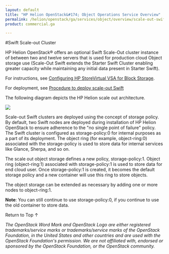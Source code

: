 ```yaml
---
layout: default
title: "HP Helion OpenStack&#174; Object Operations Service Overview"
permalink: /helion/openstack/ga/services/object/overview/scale-out-swift/
product: commercial.ga

---
```

<!--UNDER REVISION-->

<script>

function PageRefresh {
onLoad="window.refresh"
}

PageRefresh();

</script>

<!--
<p style="font-size: small;"> <a href="/helion/openstack/ga/services/object/overview/">&#9664; PREV</a> | <a href="/helion/openstack/services/overview/">&#9650; UP</a> | <a href=" /helion/openstack/ga/services/swift/deployment/"> NEXT &#9654</a> </p>-->


#Swift Scale-out Cluster

HP Helion OpenStack&reg; offers an optional Swift Scale-Out cluster instance of between two and twelve servers that is used for production cloud Object storage use (Scale-Out Swift extends the Starter Swift Cluster enabling greater capacity while maintaining any initial data present in Starter Swift).

For instructions, see [Configuring HP StoreVirtual VSA for Block Storage](/helion/openstack/ga/install/vsa/).

For deployment, see [Procedure to deploy scale-out Swift]( /helion/openstack/ga/services/swift/deployment/)

The following diagram depicts the HP Helion scale out architecture.

<img src ="media/swift_deployment-architecture-different-object-without-overcloud-controller-nodes/">


Scale-out Swift clusters are deployed using the concept of storage policy. By default, two Swift nodes are deployed during installation of HP Helion OpenStack to ensure adherence to the "no single point of failure" policy. The Swift cluster is configured as storage-policy:0 for internal purposes as a part of its deployment. The object ring (for example, object-ring:0) associated with the storage-policy is used to store data for internal services like Glance, Sherpa, and so on. 

The scale out object storage defines a new policy, storage-policy:1. Object ring (object-ring:1) associated with storage-policy:1 is used to store data for end cloud user. Once storage-policy:1 is created, it becomes the default storage policy and a new container will use this ring to store objects.

The object storage can be extended as necessary by adding one or more nodes to object-ring:1.

**Note**: You can still continue to use storage-policy:0, if you continue to use the old container to store data.



<!---
Furthermore, HP Helion provides an option for the deployment of scale out Swift. The following diagram depicts a simplified deployment scenario of scale out Swift.

* <a href="javascript:window.open('/content/documentation/media/commercial_kvm_network_architecture.png','_blank','toolbar=no,menubar=no,resizable=yes,scrollbars=yes')">with one object ring(opens in a new window)</a>

	<!--This architecture shows the deployment of swift without any object ring. --->
<!---
 
* <a href="javascript:window.open('/content/documentation/media/swift_deployment-architecture-different-object-overcloud-controller-nodes..png','_blank','toolbar=no,menubar=no,resizable=yes,scrollbars=yes')">different object storage ring using Overcloud controller nodes(opens in a new window)</a> 



* <a href="javascript:window.open('/content/documentation/media/swift_deployment-architecture-different-object-without-overcloud-controller-nodes.png','_blank','toolbar=no,menubar=no,resizable=yes,scrollbars=yes')">different object storage ring without using <over> cloud controller nodes(opens in a new window)</a>
--->

<a href="#top" style="padding:14px 0px 14px 0px; text-decoration: none;"> Return to Top &#8593; </a>


*The OpenStack Word Mark and OpenStack Logo are either registered trademarks/service marks or trademarks/service marks of the OpenStack Foundation, in the United States and other countries and are used with the OpenStack Foundation's permission. We are not affiliated with, endorsed or sponsored by the OpenStack Foundation, or the OpenStack community.*